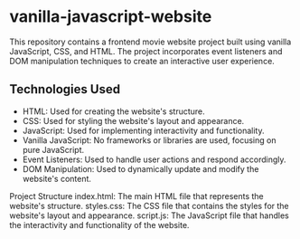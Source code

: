 # vanilla-javascript-website
This repository contains a frontend movie website project built using vanilla JavaScript, CSS, and HTML.
The project incorporates event listeners and DOM manipulation techniques to create an interactive user experience.

## Technologies Used

- HTML: Used for creating the website's structure.
- CSS: Used for styling the website's layout and appearance.
- JavaScript: Used for implementing interactivity and functionality.
- Vanilla JavaScript: No frameworks or libraries are used, focusing on pure JavaScript.
- Event Listeners: Used to handle user actions and respond accordingly.
- DOM Manipulation: Used to dynamically update and modify the website's content.


Project Structure
index.html: The main HTML file that represents the website's structure.
styles.css: The CSS file that contains the styles for the website's layout and appearance.
script.js: The JavaScript file that handles the interactivity and functionality of the website.
